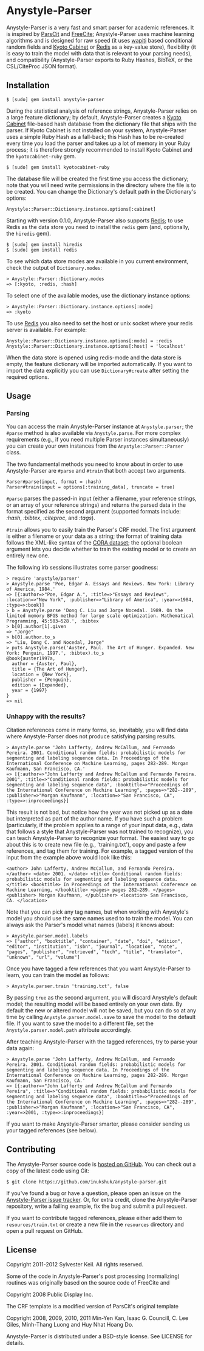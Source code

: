 Anystyle-Parser
===============

Anystyle-Parser is a very fast and smart parser for academic references. It
is inspired by [ParsCit](http://aye.comp.nus.edu.sg/parsCit/) and
[FreeCite](http://freecite.library.brown.edu/); Anystyle-Parser uses machine
learning algorithms and is designed
for raw speed (it uses [wapiti](https://github.com/inukshuk/wapiti-ruby) based
conditional random fields and [Kyoto Cabinet](http://fallabs.com/kyotocabinet/)
or [Redis](http://redis.io) as a key-value store), flexibility (it is easy to
train the model with data that is relevant to your parsing needs), and
compatibility (Anystyle-Parser exports to Ruby Hashes, BibTeX, or the
CSL/CiteProc JSON format).

Installation
------------

    $ [sudo] gem install anystyle-parser

During the statistical analysis of reference strings, Anystyle-Parser relies
on a large feature dictionary; by default, Anystyle-Parser creates a 
[Kyoto Cabinet](http://fallabs.com/kyotocabinet/) file-based hash database
from the dictionary file that ships with the parser. If Kyoto Cabinet is
not installed on your system, Anystyle-Parser uses a simple Ruby Hash as a
fall-back; this Hash has to be re-created every time you load the parser
and takes up a lot of memory in your Ruby process; it is therefore strongly
recommended to install Kyoto Cabinet and the `kyotocabinet-ruby` gem.

    $ [sudo] gem install kyotocabinet-ruby 

The database file will be created the first time you access the dictionary;
note that you will need write permissions in the directory where the file
is to be created. You can change the Dictionary's default path in the
Dictionary's options:

    Anystyle::Parser::Dictionary.instance.options[:cabinet]

Starting with version 0.1.0, Anystyle-Parser also supports
[Redis](http://redis.io); to use Redis as the data store you need to install
the `redis` gem (and, optionally, the `hiredis` gem).

    $ [sudo] gem install hiredis 
    $ [sudo] gem install redis 

To see which data store modes are available in you current environment,
check the output of `Dictionary.modes`:

    > Anystyle::Parser::Dictionary.modes
    => [:kyoto, :redis, :hash]

To select one of the available modes, use the dictionary instance options:

    > Anystyle::Parser::Dictionary.instance.options[:mode]
    => :kyoto
    
To use [Redis](http://redis.io) you also need to set the host or unix socket
where your redis server is available. For example:

    Anystyle::Parser::Dictionary.instance.options[:mode] = :redis
    Anystyle::Parser::Dictionary.instance.options[:host] = 'localhost'

When the data store is opened using redis-mode and the data store is empty,
the feature dictionary will be imported automatically. If you want to import
the data explicitly you can use `Dictionary#create` after setting the
required options.


Usage
-----

### Parsing

You can access the main Anystyle-Parser instance at `Anystyle.parser`;
the `#parse` method is also available via `Anystyle.parse`. For more complex
requirements (e.g., if you need multiple Parser instances simultaneously) you
can create your own instances from the `Anystyle::Parser::Parser` class.

The two fundamental methods you need to know about in order to use
Anystyle-Parser are `#parse` and `#train` that both accept two arguments.

    Parser#parse(input, format = :hash)
    Parser#train(input = options[:training_data], truncate = true)

`#parse` parses the passed-in input (either a filename, your reference strings,
or an array of your reference strings) and returns the parsed data in the
format specified as the second argument (supported formats include: *:hash*,
*:bibtex*, *:citeproc*, and *:tags*).

`#train` allows you to easily train the Parser's CRF model. The first argument
is either a filename or your data as a string; the format of training data
follows the XML-like syntax of the
[CORA dataset](http://www.cs.umass.edu/~mccallum/data/cora-ie.tar.gz); the
optional boolean argument lets you decide whether to train the existing
model or to create an entirely new one.

The following irb sessions illustrates some parser goodness:

    > require 'anystyle/parser'
    > Anystyle.parse 'Poe, Edgar A. Essays and Reviews. New York: Library of America, 1984.'
    => [{:author=>"Poe, Edgar A.", :title=>"Essays and Reviews", :location=>"New York", :publisher=>"Library of America", :year=>1984, :type=>:book}]
    > b = Anystyle.parse 'Dong C. Liu and Jorge Nocedal. 1989. On the limited memory BFGS method for large scale optimization. Mathematical Programming, 45:503–528.', :bibtex
    > b[0].author[1].given
    => "Jorge"
    > b[0].author.to_s
    => "Liu, Dong C. and Nocedal, Jorge"
    > puts Anystyle.parse('Auster, Paul. The Art of Hunger. Expanded. New York: Penguin, 1997.', :bibtex).to_s
    @book{auster1997a,
      author = {Auster, Paul},
      title = {The Art of Hunger},
      location = {New York},
      publisher = {Penguin},
      edition = {Expanded},
      year = {1997}
    }
    => nil
    
### Unhappy with the results?

Citation references come in many forms, so, inevitably, you will find data
where Anystyle-Parser does not produce satisfying parsing results.

    > Anystyle.parse 'John Lafferty, Andrew McCallum, and Fernando Pereira. 2001. Conditional random fields: probabilistic models for segmenting and labeling sequence data. In Proceedings of the International Conference on Machine Learning, pages 282-289. Morgan Kaufmann, San Francisco, CA.'
    => [{:author=>"John Lafferty and Andrew McCallum and Fernando Pereira. 2001", :title=>"Conditional random fields: probabilistic models for segmenting and labeling sequence data", :booktitle=>"Proceedings of the International Conference on Machine Learning", :pages=>"282--289", :publisher=>"Morgan Kaufmann", :location=>"San Francisco, CA", :type=>:inproceedings}]

This result is not bad, but notice how the year was not picked up as a date
but interpreted as part of the author name. If you have such a problem
(particularly, if the problem applies to a range of your input data, e.g.,
data that follows a style that Anystyle-Parser was not trained to recognize),
you can teach Anystyle-Parser to recognize your format. The easiest way to
go about this is to create new file (e.g., 'training.txt'), copy and paste a
few references, and tag them for training. For example, a tagged version of
the input from the example above would look like this:

    <author> John Lafferty, Andrew McCallum, and Fernando Pereira. </author> <date> 2001. </date> <title> Conditional random fields: probabilistic models for segmenting and labeling sequence data. </title> <booktitle> In Proceedings of the International Conference on Machine Learning, </booktitle> <pages> pages 282–289. </pages> <publisher> Morgan Kaufmann, </publisher> <location> San Francisco, CA. </location>

Note that you can pick any tag names, but when working with Anystyle's model
you should use the same names used to to train the model. You can always ask
the Parser's model what names (labels) it knows about:

    > Anystyle.parser.model.labels
    => ["author", "booktitle", "container", "date", "doi", "edition", "editor", "institution", "isbn", "journal", "location", "note", "pages", "publisher", "retrieved", "tech", "title", "translator", "unknown", "url", "volume"]

Once you have tagged a few references that you want Anystyle-Parser to learn,
you can train the model as follows:

    > Anystyle.parser.train 'training.txt', false

By passing `true` as the second argument, you will discard Anystyle's default
model; the resulting model will be based entirely on your own data. By default
the new or altered model will not be saved, but you can do so at any time
by calling `Anystyle.parser.model.save` to save the model to the default file.
If you want to save the model to a different file, set the
`Anystyle.parser.model.path` attribute accordingly.

After teaching Anystyle-Parser with the tagged references, try to parse your
data again:

    > Anystyle.parse 'John Lafferty, Andrew McCallum, and Fernando Pereira. 2001. Conditional random fields: probabilistic models for segmenting and labeling sequence data. In Proceedings of the International Conference on Machine Learning, pages 282-289. Morgan Kaufmann, San Francisco, CA.'
    => [{:author=>"John Lafferty and Andrew McCallum and Fernando Pereira", :title=>"Conditional random fields: probabilistic models for segmenting and labeling sequence data", :booktitle=>"Proceedings of the International Conference on Machine Learning", :pages=>"282--289", :publisher=>"Morgan Kaufmann", :location=>"San Francisco, CA", :year=>2001, :type=>:inproceedings}]

If you want to make Anystyle-Parser smarter, please consider sending us your
tagged references (see below). 

Contributing
------------

The Anystyle-Parser source code is
[hosted on GitHub](http://github.com/inukshuk/anystyle-parser/).
You can check out a copy of the latest code using Git:

    $ git clone https://github.com/inukshuk/anystyle-parser.git

If you've found a bug or have a question, please open an issue on the
[Anystyle-Parser issue tracker](http://github.com/inukshuk/anystyle-parser/issues).
Or, for extra credit, clone the Anystyle-Parser repository, write a failing
example, fix the bug and submit a pull request.

If you want to contribute tagged references, please either add them to
`resources/train.txt` or create a new file in the `resources` directory
and open a pull request on GitHub.


License
-------

Copyright 2011-2012 Sylvester Keil. All rights reserved.

Some of the code in Anystyle-Parser's post processing (normalizing) routines
was originally based on the source code of FreeCite and

Copyright 2008 Public Display Inc.

The CRF template is a modified version of ParsCit's original template

Copyright 2008, 2009, 2010, 2011 Min-Yen Kan,
Isaac G. Councill, C. Lee Giles, Minh-Thang Luong and Huy Nhat Hoang
Do.

Anystyle-Parser is distributed under a BSD-style license. See LICENSE for details.
